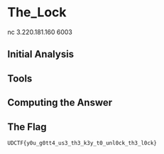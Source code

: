 # The_Lock
nc 3.220.181.160 6003

## Initial Analysis 



## Tools 



## Computing the Answer 



## The Flag 
`UDCTF{y0u_g0tt4_us3_th3_k3y_t0_unl0ck_th3_l0ck}`